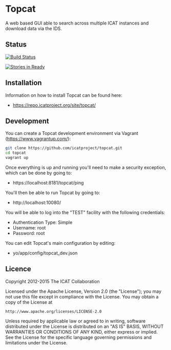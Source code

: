 # Topcat

A web based GUI able to search across multiple ICAT instances and download data via the IDS.

## Status

[![Build Status](https://travis-ci.org/icatproject/topcat.svg?branch=master)](https://travis-ci.org/icatproject/topcat)

[![Stories in Ready](https://badge.waffle.io/icatproject/topcat.png?label=ready&title=Ready)](https://waffle.io/icatproject/topcat)

## Installation

Information on how to install Topcat can be found here:

 * https://repo.icatproject.org/site/topcat/

## Development

You can create a Topcat development environment via Vagrant (https://www.vagrantup.com/):

```bash
git clone https://github.com/icatproject/topcat.git
cd topcat
vagrant up
```

Once everything is up and running you'll need to make a security exception, which can be done by going to:

 * https://localhost:8181/topcat/ping

 You'll then be able to run Topcat by going to:

 * http://localhost:10080/

You will be able to log into the "TEST" facility with the following credentials:

 * Authentication Type: Simple
 * Username: root
 * Password: root

You can edit Topcat's main configuration by editing:

 * yo/app/config/topcat_dev.json

## Licence

Copyright 2012-2015 The ICAT Collaboration

Licensed under the Apache License, Version 2.0 (the "License");
you may not use this file except in compliance with the License.
You may obtain a copy of the License at

    http://www.apache.org/licenses/LICENSE-2.0

Unless required by applicable law or agreed to in writing, software
distributed under the License is distributed on an "AS IS" BASIS,
WITHOUT WARRANTIES OR CONDITIONS OF ANY KIND, either express or implied.
See the License for the specific language governing permissions and
limitations under the License.
